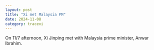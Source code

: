 ```yaml
---
layout: post
title: "Xi met Malaysia PM"
date: 2024-11-08
category: tracexi
---
```


On 11/7 afternoon, Xi Jinping met with Malaysia prime minister, Anwar Ibrahim.